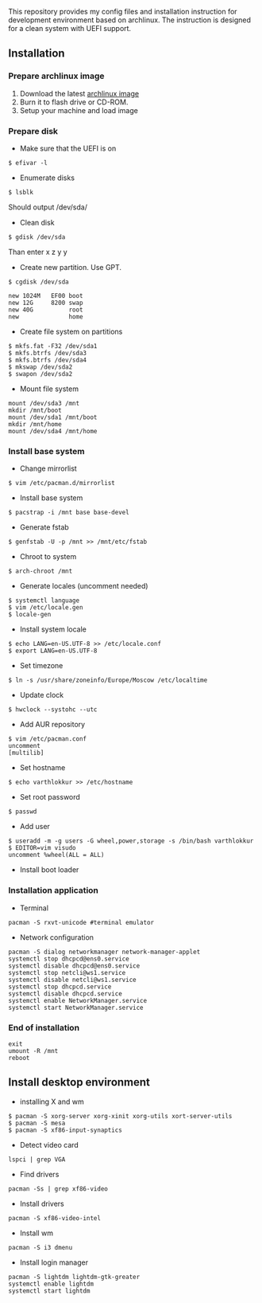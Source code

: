 This repository provides my config files and installation instruction for development environment based on archlinux.
The instruction is designed for a clean system with UEFI support. 

## Installation

### Prepare archlinux image
1. Download the latest [archlinux image](https://www.archlinux.org/download) 
2. Burn it to flash drive or CD-ROM.
3. Setup your machine and load image

### Prepare disk
* Make sure that the UEFI is on  
```shell
$ efivar -l
```

* Enumerate disks  
``` shell
$ lsblk
```  
Should output /dev/sda/

* Clean disk  
```shell
$ gdisk /dev/sda
```  
Than enter x z y y

* Create new partition. Use GPT.  
```shell
$ cgdisk /dev/sda
```
```
new 1024M 	EF00 boot
new 12G 	8200 swap
new 40G    		 root
new 			 home
```

* Create file system on partitions  
```shell
$ mkfs.fat -F32 /dev/sda1
$ mkfs.btrfs /dev/sda3
$ mkfs.btrfs /dev/sda4
$ mkswap /dev/sda2
$ swapon /dev/sda2
```

* Mount file system  
```shell
mount /dev/sda3 /mnt 
mkdir /mnt/boot
mount /dev/sda1 /mnt/boot
mkdir /mnt/home
mount /dev/sda4 /mnt/home
```

### Install base system

* Change mirrorlist  
```shell
$ vim /etc/pacman.d/mirrorlist
```

* Install base system  
```shell
$ pacstrap -i /mnt base base-devel
```

* Generate fstab  
```shell
$ genfstab -U -p /mnt >> /mnt/etc/fstab
```

* Chroot to system  
```shell
$ arch-chroot /mnt
```

* Generate locales (uncomment needed)  
```shell
$ systemctl language
$ vim /etc/locale.gen 
$ locale-gen
```

* Install system locale  
```shell
$ echo LANG=en-US.UTF-8 >> /etc/locale.conf
$ export LANG=en-US.UTF-8
```

* Set timezone  
```shell
$ ln -s /usr/share/zoneinfo/Europe/Moscow /etc/localtime
```

* Update clock
```shell
$ hwclock --systohc --utc
```
* Add AUR repository
```shell
$ vim /etc/pacman.conf
uncomment 
[multilib]
```

* Set hostname  
```shell
$ echo varthlokkur >> /etc/hostname
```

* Set root password  
```shell
$ passwd
``` 

* Add user  
```shell
$ useradd -m -g users -G wheel,power,storage -s /bin/bash varthlokkur
$ EDITOR=vim visudo
uncomment %wheel(ALL = ALL)
```

* Install boot loader


### Installation application

* Terminal  
```shell
pacman -S rxvt-unicode #terminal emulator
```

* Network configuration  
```shell
pacman -S dialog networkmanager network-manager-applet
systemctl stop dhcpcd@ens0.service
systemctl disable dhcpcd@ens0.service
systemctl stop netcli@ws1.service
systemctl disable netcli@ws1.service
systemctl stop dhcpcd.service
systemctl disable dhcpcd.service
systemctl enable NetworkManager.service
systemctl start NetworkManager.service
```
### End of installation

```shell
exit
umount -R /mnt
reboot
```

## Install desktop environment

* installing X and wm  
```shell
$ pacman -S xorg-server xorg-xinit xorg-utils xort-server-utils
$ pacman -S mesa
$ pacman -S xf86-input-synaptics
```

* Detect video card  
```shell
lspci | grep VGA
```

* Find drivers  
```shell 
pacman -Ss | grep xf86-video
```

* Install drivers  
```shell
pacman -S xf86-video-intel
```

* Install wm  
```shell
pacman -S i3 dmenu
```

* Install login manager  
```shell
pacman -S lightdm lightdm-gtk-greater
systemctl enable lightdm
systemctl start lightdm
```
